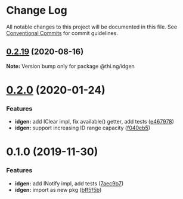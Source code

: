 # Change Log

All notable changes to this project will be documented in this file.
See [Conventional Commits](https://conventionalcommits.org) for commit guidelines.

## [0.2.19](https://github.com/thi-ng/umbrella/compare/@thi.ng/idgen@0.2.18...@thi.ng/idgen@0.2.19) (2020-08-16)

**Note:** Version bump only for package @thi.ng/idgen





# [0.2.0](https://github.com/thi-ng/umbrella/compare/@thi.ng/idgen@0.1.0...@thi.ng/idgen@0.2.0) (2020-01-24)

### Features

* **idgen:** add IClear impl, fix available() getter, add tests ([e467978](https://github.com/thi-ng/umbrella/commit/e467978f7cd3e82b188ce40631f7367d8e9cebdd))
* **idgen:** support increasing ID range capacity ([f040eb5](https://github.com/thi-ng/umbrella/commit/f040eb5cb04e458e753fb37fa4dc2fc32a3e0e8c))

# 0.1.0 (2019-11-30)

### Features

* **idgen:** add INotify impl, add tests ([7aec9b7](https://github.com/thi-ng/umbrella/commit/7aec9b7e7cd0d335e90bd50f5fb47c7b72188fbf))
* **idgen:** import as new pkg ([bff5f5b](https://github.com/thi-ng/umbrella/commit/bff5f5b66d05449c79e5087385bdecc43594a700))
